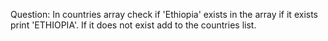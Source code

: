 Question: In countries array check if 'Ethiopia' exists in the array if it exists print 'ETHIOPIA'. If it does not exist add to the countries list.
